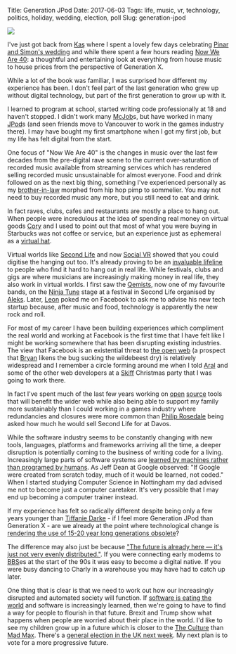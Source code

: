 Title: Generation JPod
Date: 2017-06-03
Tags: life, music, vr, technology, politics, holiday, wedding, election, poll
Slug: generation-jpod

<a href="https://en.wikipedia.org/wiki/File:JPod.jpg"><img src="https://upload.wikimedia.org/wikipedia/en/f/fa/JPod.jpg"></a>

I've just got back from [Kaş](https://en.wikipedia.org/wiki/Ka%C5%9F)
where I spent a lovely few days celebrating [Pinar and Simon's
wedding](https://www.flickr.com/photos/jimpurbrick/albums/72157681607365593)
and while there spent a few hours reading [Now We Are
40](http://www.harpercollins.ca/9780008185329/now-we-are-40): a
thoughtful and entertaining look at everything from house music to
house prices from the perspective of Generation X.

While a lot of the book was familiar, I was surprised how different my
experience has been. I don't feel part of the last generation who grew
up without digital technology, but part of the first generation to grow up
with it.

I learned to program at school, started writing code professionally at
18 and haven't stopped. I didn't work many
[McJob](https://en.wikipedia.org/wiki/McJob)s, but have worked in many
[JPod](https://en.wikipedia.org/wiki/JPod)s (and seen friends move
to Vancouver to work in the games industry there). I may have bought my
first smartphone when I got my first job, but my life has
felt digital from the start.

One focus of "Now We Are 40" is the changes in music over the last few
decades from the pre-digital rave scene to the current over-saturation
of recorded music available from streaming services which has rendered
selling recorded music unsustainable for almost everyone. Food and
drink followed on as the next big thing, something I've experienced
personally as my
[brother-in-law](https://www.instagram.com/3scoopsplease/) morphed
from hip hop pimp to sommelier. You may not need to buy
recorded music any more, but you still need to eat and drink.

In fact raves, clubs, cafes and restaurants are mostly a place to hang
out. When people were incredulous at the idea of spending real money
on virtual goods [Cory](http://ondrejka.net/) and I used to point out
that most of what you were buying in Starbucks was not coffee or
service, but an experience just as ephemeral as a [virtual
hat](http://terranova.blogs.com/terra_nova/2004/12/you_cant_take_i.html).

Virtual worlds like [Second Life](http://secondlife.com/) and now
[Social
VR](https://www.oculus.com/blog/join-friends-in-vr-with-oculus-rooms-and-parties/)
showed that you could digitise the hanging out too. It's already
proving to be an [invaluable
lifeline](http://jimpurbrick.com/2013/12/15/osprey-therian/) to people
who find it hard to hang out in real life. While festivals, clubs and
gigs are where musicians are increasingly making money in real life,
they also work in virtual worlds. I first saw the
[Qemists](http://www.theqemists.com/), now one of my favourite bands,
on the [Ninja Tune](https://ninjatune.net/) stage at a festival in
Second Life organised by
[Aleks](http://www.alekskrotoski.com/). Later,
[Leon](https://twitter.com/l3onx) poked me on Facebook to ask me to
advise his new tech startup because, after music and food, technology
is apparently the new rock and roll.

For most of my career I have been building experiences which
compliment the real world and working at Facebook is the first time
that I have felt like I might be working somewhere that has been
disrupting existing industries. The view that Facebook is an
existential threat to [the open
web](http://anildash.com/2012/12/the-web-we-lost.html) (a prospect
that [Bryan](http://www.serpentine.com/blog/) likens the bug sucking
the wildebeest dry) is relatively widespread and I remember a circle
forming around me when I told [Aral](https://ar.al/) and some of the
other web developers at a [Skiff](http://www.theskiff.org/) Christmas
party that I was going to work there.

In fact I've spent much of the last few years working on
[open](https://buckbuild.com/) [source](http://fbinfer.com/) tools
that will benefit the wider web while also being able to support my family
more sustainably than I could working in a games industry where
redundancies and closures were more common than [Philip
Rosedale](https://en.wikipedia.org/wiki/Philip_Rosedale) being asked
how much he would sell Second Life for at Davos.

While the software industry seems to be constantly changing with new
tools, languages, platforms and frameworks arriving all the time, a
deeper disruption is potentially coming to the business of writing
code for a living. Increasingly large parts of software systems are
[learned by machines rather than programed by
humans](https://www.wired.com/2016/05/the-end-of-code/). As Jeff Dean
at Google observed: "If Google were created from scratch today, much
of it would be learned, not coded." When I started studying Computer
Science in Nottingham my dad advised me not to become just a computer
caretaker. It's very possible that I may end up becoming a computer
trainer instead.

If my experience has felt so radically different despite being only a
few years younger than [Tiffanie
Darke](https://www.harpercollins.co.uk/9780008185329/now-we-are-40) -
if I feel more Generation JPod than Generation X - are we already at
the point where technological change is [rendering the use of 15-20 year
long generations
obsolete](https://en.wikipedia.org/wiki/Generation_Z#Successors)?

The difference may also just be because ["The future is
already here — it's just not very evenly
distributed."](https://en.wikiquote.org/wiki/William_Gibson). If you
were connecting early modems to
[BBS](https://en.wikipedia.org/wiki/Bulletin_board_system)es at the
start of the 90s it was easy to become a digital native. If you were
busy dancing to Charly in a warehouse you may have had to catch up
later.

One thing that is clear is that we need to work out how our
increasingly disrupted and automated society will function. If
[software is eating the
world](http://a16z.com/2016/08/20/why-software-is-eating-the-world/)
and software is increasingly learned, then we're going to have to find
a way for people to flourish in that future. Brexit and Trump show
what happens when people are worried about their place in the
world. I'd like to see my children grow up in a future which is closer
to the [The Culture](https://en.wikipedia.org/wiki/The_Culture) than
[Mad Max](https://en.wikipedia.org/wiki/Mad_Max). There's a [general
election in the UK next
week](https://en.wikipedia.org/wiki/United_Kingdom_general_election,_2017). My
next plan is to vote for a more progressive future.